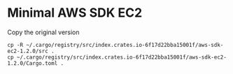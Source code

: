 # Minimal AWS SDK EC2

Copy the original version
```
cp -R ~/.cargo/registry/src/index.crates.io-6f17d22bba15001f/aws-sdk-ec2-1.2.0/src .
cp ~/.cargo/registry/src/index.crates.io-6f17d22bba15001f/aws-sdk-ec2-1.2.0/Cargo.toml .
```


